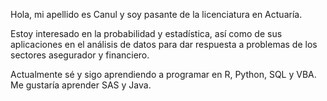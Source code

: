 Hola, mi apellido es Canul y soy pasante de la licenciatura en Actuaría. 

Estoy interesado en la probabilidad y estadística, así como de sus aplicaciones en el análisis de datos para dar respuesta a problemas de los sectores asegurador y financiero.

Actualmente sé y sigo aprendiendo a programar en R, Python, SQL y VBA. Me gustaría aprender SAS y Java.

<!---
EICanulH/EICanulH is a ✨ special ✨ repository because its `README.md` (this file) appears on your GitHub profile.
You can click the Preview link to take a look at your changes.
--->
